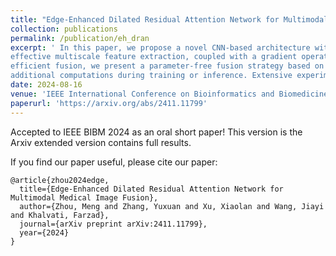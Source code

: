 ```yaml
---
title: "Edge-Enhanced Dilated Residual Attention Network for Multimodal Medical Image Fusion"
collection: publications
permalink: /publication/eh_dran
excerpt: ' In this paper, we propose a novel CNN-based architecture with a Dilated Residual Attention Network Module for
effective multiscale feature extraction, coupled with a gradient operator to enhance edge detail learning. To ensure fast and
efficient fusion, we present a parameter-free fusion strategy based on the weighted nuclear norm of softmax, which requires no
additional computations during training or inference. Extensive experiments on MRI-CT, MRI-SPECT, and a downstream brain tumor classification task demonstrate that our approach outperforms various baseline methods in terms of visual quality, texture preservation, and fusion speed, making it a possible practical solution for real-world clinical applications.'
date: 2024-08-16
venue: 'IEEE International Conference on Bioinformatics and Biomedicine'
paperurl: 'https://arxiv.org/abs/2411.11799'
---
```


Accepted to IEEE BIBM 2024 as an oral short paper! This version is the Arxiv extended version contains full results.


If you find our paper useful, please cite our paper:

```{bibtex}
@article{zhou2024edge,
  title={Edge-Enhanced Dilated Residual Attention Network for Multimodal Medical Image Fusion},
  author={Zhou, Meng and Zhang, Yuxuan and Xu, Xiaolan and Wang, Jiayi and Khalvati, Farzad},
  journal={arXiv preprint arXiv:2411.11799},
  year={2024}
}
```